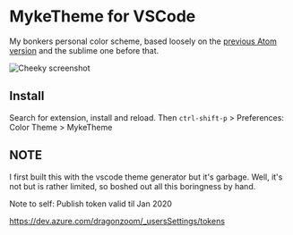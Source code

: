 # MykeTheme for VSCode

My bonkers personal color scheme, based loosely on the [previous Atom version](https://github.com/entozoon/atom-myke-theme-syntax) and the sublime one before that.

![Cheeky screenshot](http://i.imgur.com/xUooK1R.png)

## Install

Search for extension, install and reload. Then `ctrl-shift-p` > Preferences: Color Theme > MykeTheme

## NOTE

I first built this with the vscode theme generator but it's garbage. Well, it's not but is rather limited, so boshed out all this boringness by hand.

Note to self: Publish token valid til Jan 2020

https://dev.azure.com/dragonzoom/_usersSettings/tokens

